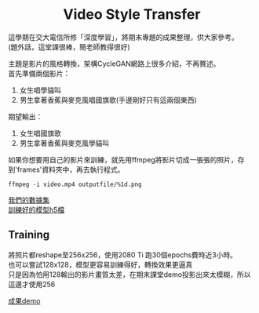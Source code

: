 # <center>Video Style Transfer
這學期在交大電信所修「深度學習」，將期末專題的成果整理，供大家參考。<br>
(題外話，這堂課很棒，簡老師教得很好)<br>

主題是影片的風格轉換，架構CycleGAN網路上很多介紹，不再贅述。<br>
首先準備兩個影片：
1. 女生唱學貓叫
2. 男生拿著香蕉與麥克風唱國旗歌(手邊剛好只有這兩個東西)<br>

期望輸出：
1. 女生唱國旗歌
2. 男生拿著香蕉與麥克風學貓叫

如果你想要用自己的影片來訓練，就先用ffmpeg將影片切成一張張的照片，存到'frames'資料夾中，再去執行程式。
```
ffmpeg -i video.mp4 outputfile/%1d.png 
```
[我們的數據集](https://drive.google.com/open?id=1XE1Z9AK1l0s9wq5OXc5NbAgYG7YKfaS4)<br>
[訓練好的模型h5檔](https://drive.google.com/open?id=1VdXNCqYh_d7YlUVVhOPFQuUg5iYhLMyW)

## Training
將照片都reshape至256x256，使用2080 Ti 跑30個epochs費時近3小時。<br>
也可以嘗試128x128，模型更容易訓練得好，轉換效果更逼真<br>
只是因為怕用128輸出的影片畫質太差，在期末課堂demo投影出來太模糊，所以這邊才使用256<br>

[成果demo](https://www.youtube.com/watch?v=7Ohd2JoBGJM)

